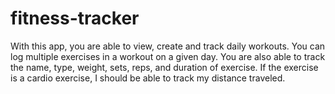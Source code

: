 # fitness-tracker
With this app, you are able to view, create and track daily workouts. You can log multiple exercises in a workout on a given day. You are also able to track the name, type, weight, sets, reps, and duration of exercise. If the exercise is a cardio exercise, I should be able to track my distance traveled.
